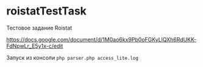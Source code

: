 # roistatTestTask
Тестовое задание Roistat

https://docs.google.com/document/d/1M0ao6kx9Pb0oFGKyLlQXh6RdUKK-FdNpwLr_E5y1x-c/edit

Запуск из консоли <code>php parser.php access_lite.log</code>
